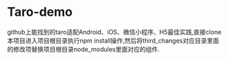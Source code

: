 # Taro-demo
github上能找到的taro适配Android、iOS、微信小程序、H5最佳实践,直接clone本项目进入项目根目录执行npm install操作,然后将third_changes对应目录里面的修改项替换项目根目录node_modules里面对应的组件.
